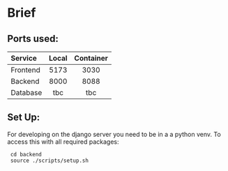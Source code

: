 # Brief

## Ports used:

| Service  | Local | Container |
| :------- | :---: | :-------: |
| Frontend | 5173  |   3030    |
| Backend  | 8000  |   8088    |
| Database |  tbc  |    tbc    |

## Set Up:

For developing on the django server you need to be in a a python venv. To access this with all required packages:

```
 cd backend
 source ./scripts/setup.sh
```

